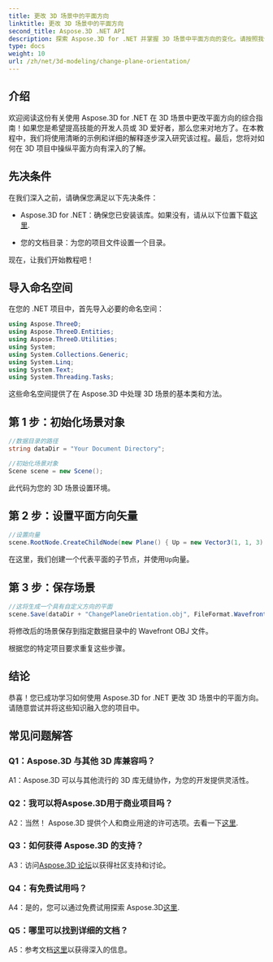 ```yaml
---
title: 更改 3D 场景中的平面方向
linktitle: 更改 3D 场景中的平面方向
second_title: Aspose.3D .NET API
description: 探索 Aspose.3D for .NET 并掌握 3D 场景中平面方向的变化。请按照我们的分步指南进行无缝集成。
type: docs
weight: 10
url: /zh/net/3d-modeling/change-plane-orientation/
---
```

## 介绍

欢迎阅读这份有关使用 Aspose.3D for .NET 在 3D 场景中更改平面方向的综合指南！如果您是希望提高技能的开发人员或 3D 爱好者，那么您来对地方了。在本教程中，我们将使用清晰的示例和详细的解释逐步深入研究该过程。最后，您将对如何在 3D 项目中操纵平面方向有深入的了解。

## 先决条件

在我们深入之前，请确保您满足以下先决条件：

-  Aspose.3D for .NET：确保您已安装该库。如果没有，请从以下位置下载[这里](https://releases.aspose.com/3d/net/).

- 您的文档目录：为您的项目文件设置一个目录。

现在，让我们开始教程吧！

## 导入命名空间

在您的 .NET 项目中，首先导入必要的命名空间：

```csharp
using Aspose.ThreeD;
using Aspose.ThreeD.Entities;
using Aspose.ThreeD.Utilities;
using System;
using System.Collections.Generic;
using System.Linq;
using System.Text;
using System.Threading.Tasks;
```

这些命名空间提供了在 Aspose.3D 中处理 3D 场景的基本类和方法。

## 第 1 步：初始化场景对象

```csharp
//数据目录的路径
string dataDir = "Your Document Directory";

//初始化场景对象
Scene scene = new Scene();
```

此代码为您的 3D 场景设置环境。

## 第 2 步：设置平面方向矢量

```csharp
//设置向量
scene.RootNode.CreateChildNode(new Plane() { Up = new Vector3(1, 1, 3) });
```

在这里，我们创建一个代表平面的子节点，并使用`Up`向量。

## 第 3 步：保存场景

```csharp
//这将生成一个具有自定义方向的平面
scene.Save(dataDir + "ChangePlaneOrientation.obj", FileFormat.WavefrontOBJ);
```

将修改后的场景保存到指定数据目录中的 Wavefront OBJ 文件。

根据您的特定项目要求重复这些步骤。

## 结论

恭喜！您已成功学习如何使用 Aspose.3D for .NET 更改 3D 场景中的平面方向。请随意尝试并将这些知识融入您的项目中。

## 常见问题解答

### Q1：Aspose.3D 与其他 3D 库兼容吗？

A1：Aspose.3D 可以与其他流行的 3D 库无缝协作，为您的开发提供灵活性。

### Q2：我可以将Aspose.3D用于商业项目吗？

 A2：当然！ Aspose.3D 提供个人和商业用途的许可选项。去看一下[这里](https://purchase.aspose.com/buy).

### Q3：如何获得 Aspose.3D 的支持？

 A3：访问[Aspose.3D 论坛](https://forum.aspose.com/c/3d/18)以获得社区支持和讨论。

### Q4：有免费试用吗？

 A4：是的，您可以通过免费试用探索 Aspose.3D[这里](https://releases.aspose.com/).

### Q5：哪里可以找到详细的文档？

 A5：参考文档[这里](https://reference.aspose.com/3d/net/)以获得深入的信息。